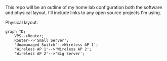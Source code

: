 This repo will be an outline of my home lab configuration both the software and physical layout. I'll include links to any open source projects I'm using.

Physical layout:


```mermaid
graph TD;
    VPS-->Router;
    Router-->'Small Server';
    'Unamanaged Switch'-->Wireless AP 1';
    'Wireless AP 1'-->'Wireless AP 2';
	'Wireless AP 2'-->'Big Server';
```
